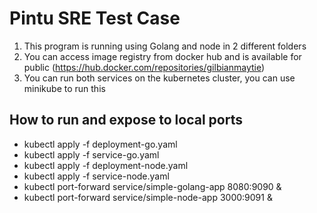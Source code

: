 # Pintu SRE Test Case

1. This program is running using Golang and node in 2 different folders
2. You can access image registry from docker hub and is available for public (https://hub.docker.com/repositories/gilbianmaytie)
3. You can run both services on the kubernetes cluster, you can use minikube to run this

## How to run and expose to local ports
 - kubectl apply -f deployment-go.yaml
 - kubectl apply -f service-go.yaml
 - kubectl apply -f deployment-node.yaml
 - kubectl apply -f service-node.yaml
 - kubectl port-forward service/simple-golang-app 8080:9090 & 
 - kubectl port-forward service/simple-node-app 3000:9091 & 



